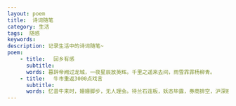 ```yaml
---
layout: poem
title:  诗词随笔
category: 生活
tags:  随感
keywords: 
description: 记录生活中的诗词随笔~
poem:
    - title: 　回乡有感
      subtitle:
      words: 暮辞帝阙过龙城，一夜星辰放英辉。千里之遥来去间，雨雪霏霏杨柳青。
    - title: 　牛市重返3000点戏言
      subtitle:
      words: 忆昔牛来时，姗姗脚步，无人理会。待兰石连板，妖态毕露，券商排空，沪深翘首，便引四海瞩目，万千驻足。想当时，南北双雄，钦慕无限，创业龙头，尽显风光。江山万里红，寒去春意浓！最是得意处，谁还想，风险为何物？中车登台，国君面世，青空常被阴云笼，惹怨恨重重。红柱绿影里，<br />曾记得，豪情常在，万点不是梦。如今想来，偷看账户，也应暗垂泪！
---
```







